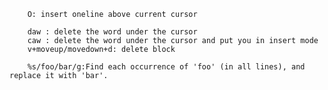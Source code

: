 		O: insert oneline above current cursor

		daw : delete the word under the cursor    
		caw : delete the word under the cursor and put you in insert mode
		v+moveup/movedown+d: delete block

		%s/foo/bar/g:Find each occurrence of 'foo' (in all lines), and replace it with 'bar'.
